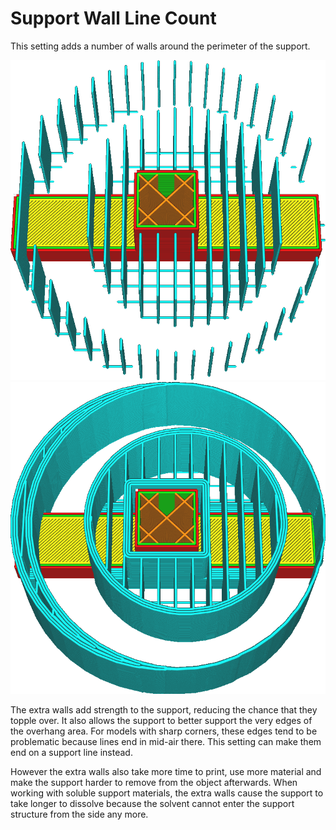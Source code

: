 Support Wall Line Count
====
This setting adds a number of walls around the perimeter of the support.

<!--screenshot {
"image_path": "support_wall_count_0.png",
"models": [{"script": "plug.scad"}],
"camera_position": [0, 66, 169],
"settings": {
    "support_enable": true,
    "support_pattern": "lines",
    "support_offset": 0.2,
    "support_wall_count": 0
},
"layer": 236,
"colours": 64
}-->
<!--screenshot {
"image_path": "support_wall_count_3.png",
"models": [{"script": "plug.scad"}],
"camera_position": [0, 66, 169],
"settings": {
    "support_enable": true,
    "support_pattern": "lines",
    "support_offset": 0.2,
    "support_wall_count": 3
},
"layer": 236,
"colours": 64
}-->
![No extra walls](images/support_wall_count_0.png)
![3 extra walls](images/support_wall_count_3.png)

The extra walls add strength to the support, reducing the chance that they topple over. It also allows the support to better support the very edges of the overhang area. For models with sharp corners, these edges tend to be problematic because lines end in mid-air there. This setting can make them end on a support line instead.

However the extra walls also take more time to print, use more material and make the support harder to remove from the object afterwards. When working with soluble support materials, the extra walls cause the support to take longer to dissolve because the solvent cannot enter the support structure from the side any more.